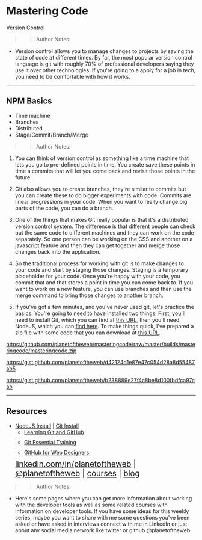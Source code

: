 <!-- .slide: data-state="title" -->

# Mastering Code
Version Control

>>Author Notes:
- Version control allows you to manage changes to projects by saving the state of code at different times. By far, the most popular version control language is git with roughly 70% of professional developers saying they use it over other technologies. If you're going to a apply for a job in tech, you need to be comfortable with how it works.

---

## NPM Basics

<ul>
  <li class="fragment">Time machine</li>
  <li class="fragment">Branches</li>
  <li class="fragment">Distributed</li>
  <li class="fragment">Stage/Commit/Branch/Merge</li>
</ul>

>>Author Notes:

1. You can think of version control as something like a time machine that lets you go to pre-defined points in time. You create save these points in time a commits that will let you come back and revisit those points in the future.

1. Git also allows you to create branches, they're similar to commits but you can create these to do bigger experiments with code. Commits are linear progressions in your code. When you want to really change big parts of the code, you can do a branch.

1. One of the things that makes Git really popular is that it's a distributed version control system. The difference is that different people can check out the same code to different machines and they can work on the code separately. So one person can be working on the CSS and another on a javascript feature and then they can get together and merge those changes back into the application.

1. So the traditional process for working with git is to make changes to your code and start by staging those changes. Staging is a temporary placeholder for your code. Once you're happy with your code, you commit that and that stores a point in time you can come back to. If you want to work on a new feature, you can use branches and then use the merge command to bring those changes to another branch.

1. If you've got a few minutes, and you've never used git, let's practice the basics. You're going to need to have installed two things. First, you'll need to install Git, which you can find at [this URL](https://git-scm.com), then you'll need NodeJS, which you can [find here](https://nodejs.org/en). To make things quick, I've prepared a zip file with some code that you can download at [this URL]().

https://github.com/planetoftheweb/masteringcode/raw/master/builds/masteringcode/masteringcode.zip

https://gist.github.com/planetoftheweb/d42124d1e87e47c054d28a8d55487ab5

https://gist.github.com/planetoftheweb/b238889e27f4c8be8d100fbdfca97cab

---
## Resources
<ul>
  <li><a href="https://nodejs.org/en/">NodeJS Install</a> | <a href="https://git-scm.com/">Git Install</a></li>
  <li style="list-style: none;">
    <ul>
      <li style="margin-bottom: 10px"><a href="https://www.linkedin.com/learning/learning-git-and-github">Learning Git and GitHub</a></li>
      <li style="margin-bottom: 10px"><a href="https://www.linkedin.com/learning/git-essential-training">Git Essential Training</a></li>
      <li style="margin-bottom: 10px"><a href="https://www.linkedin.com/learning/github-for-web-designers">GitHub for Web Designers</a></li>
    </ul>
  <li style="list-style: none; font-size: 1.3rem;"><a href="hhttps://www.linkedin.com/in/planetoftheweb">linkedin.com/in/planetoftheweb</a> | <a href="https://www.twitter.com/planetoftheweb">@planetoftheweb</a> | <a href="https://www.linkedin.com/learning/instructors/ray-villalobos">courses</a> | <a href="https://raybo.org">blog</a></li>
</ul>

>> Author Notes:
- Here's some pages where you can get more information about working with the developer tools as well as some related courses with information on developer tools. If you have some ideas for this weekly series, maybe you want to share with me some questions you've been asked or have asked in interviews connect with me in LinkedIn or just about any social media network like twitter or github @planetoftheweb.
